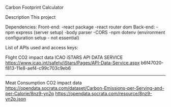 Carbon Footprint Calculator

Description
This project 

Dependencies:
    Front-end:
    -react package
    -react router dom
    Back-end:
    -npm express (server setup)
    -body parser
    -CORS
    -npm dotenv (environment configuration setup - not essential)

List of APIs used and access keys:

Flight CO2 impact data
ICAO iSTARS API DATA SERVICE
https://www.icao.int/safety/iStars/Pages/API-Data-Service.aspx
b6f47020-f813-11e8-aef4-c99c703c9eb6

---------------------------------------------------------------------
Meat Consumption CO2 impact data
https://opendata.socrata.com/dataset/Carbon-Emissions-per-Serving-and-per-Calorie/8nz9-yn2p
https://opendata.socrata.com/resource/8nz9-yn2p.json


